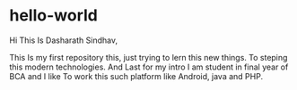 # hello-world

Hi This Is Dasharath Sindhav,

This Is my first repository this, just trying to lern this new things.
To steping this modern technologies.
And Last for my intro I am student in final year of BCA and I like To work this such platform like Android, java and PHP.
